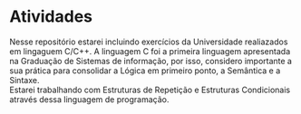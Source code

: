 # Atividades
 Nesse repositório estarei incluindo exercícios da Universidade realiazados em lingaguem C/C++.
 A linguagem C foi a primeira linguagem apresentada na Graduação de Sistemas de informação, por isso,
 considero importante a sua prática para consolidar a Lógica em primeiro ponto, a Semântica e a Sintaxe.   
 Estarei trabalhando com Estruturas de Repetição e Estruturas Condicionais através dessa linguagem de programação.
